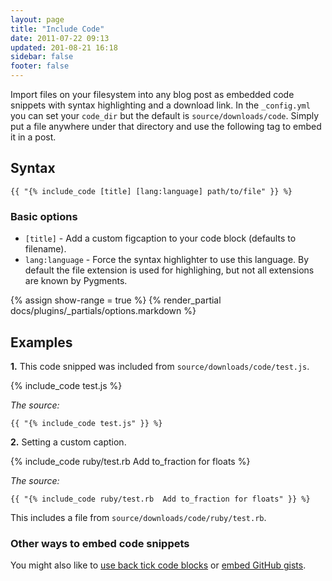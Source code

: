 ```yaml
---
layout: page
title: "Include Code"
date: 2011-07-22 09:13
updated: 201-08-21 16:18
sidebar: false
footer: false
---
```


Import files on your filesystem into any blog post as embedded code snippets with syntax highlighting and a download link.
In the `_config.yml` you can set your `code_dir` but the default is `source/downloads/code`. Simply put a file anywhere under that directory and
use the following tag to embed it in a post.

## Syntax

    {{ "{% include_code [title] [lang:language] path/to/file" }} %}

### Basic options

- `[title]` - Add a custom figcaption to your code block (defaults to filename).
- `lang:language` - Force the syntax highlighter to use this language. By default the file extension is used for highlighing, but not all extensions are known by Pygments.

{% assign show-range = true %}
{% render_partial docs/plugins/_partials/options.markdown %}

## Examples

**1.** This code snipped was included from `source/downloads/code/test.js`.

{% include_code test.js %}

*The source:*

    {{ "{% include_code test.js" }} %}

**2.** Setting a custom caption.

{% include_code ruby/test.rb Add to_fraction for floats %}

*The source:*

    {{ "{% include_code ruby/test.rb  Add to_fraction for floats" }} %}

This includes a file from `source/downloads/code/ruby/test.rb`.

### Other ways to embed code snippets

You might also like to [use back tick code blocks](/docs/plugins/backtick-codeblock) or [embed GitHub gists](/docs/plugins/gist-tag).
